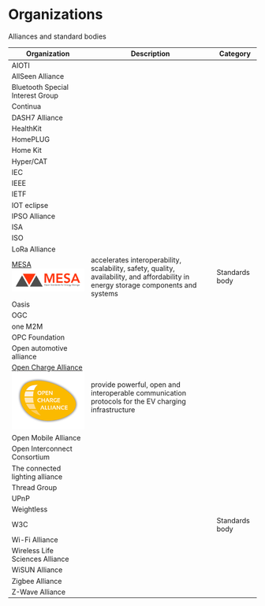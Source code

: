 # Organizations

Alliances and standard bodies

| Organization | Description | Category |
| --- | --- | --- |
| AIOTI
| AllSeen Alliance
| Bluetooth Special Interest Group
| Continua
| DASH7 Alliance
| HealthKit
| HomePLUG
| Home Kit
| Hyper/CAT
| IEC
| IEEE |
| IETF
| IOT eclipse
| IPSO Alliance
| ISA
| ISO
| LoRa Alliance
| [MESA](http://mesastandards.org/) <br> ![](img/mesa.png) | accelerates interoperability, scalability, safety, quality, availability, and affordability in energy storage components and systems | Standards body
| Oasis
| OGC
| one M2M
| OPC Foundation
| Open automotive alliance
| [Open Charge Alliance](http://www.openchargealliance.org/) <br> ![](img/open-charge-alliance.png)| provide  powerful, open and interoperable communication protocols for the EV charging infrastructure
| Open Mobile Alliance
| Open Interconnect Consortium
| The connected lighting alliance
| Thread Group
| UPnP
| Weightless |
| W3C | | Standards body
| Wi-Fi Alliance
| Wireless Life Sciences Alliance
| WiSUN Alliance
| Zigbee Alliance
| Z-Wave Alliance
